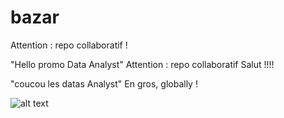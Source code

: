 # bazar

Attention : repo collaboratif ! 

"Hello promo Data Analyst" 
Attention : repo collaboratif
Salut !!!!

"coucou les datas Analyst" 
En gros, globally !

![alt text](https://static.wikia.nocookie.net/dreamworks/images/6/67/Shrek_Profile.jpg/revision/latest/thumbnail/width/360/height/360?cb=20231223041813)
